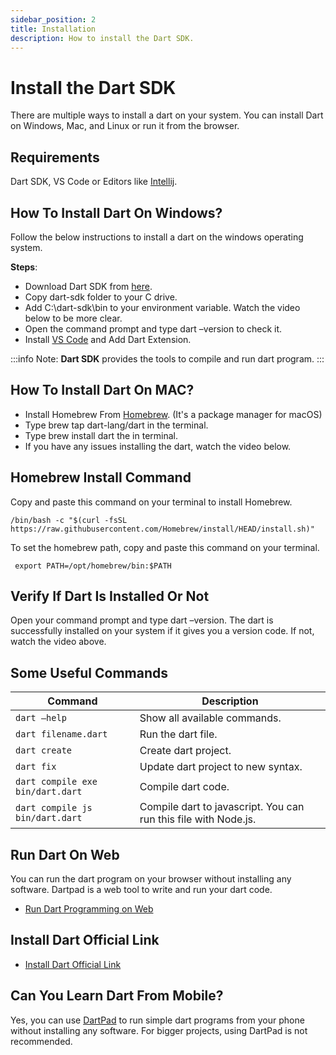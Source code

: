 ```yaml
---
sidebar_position: 2
title: Installation
description: How to install the Dart SDK.
---
```


# Install the Dart SDK

There are multiple ways to install a dart on your system. You can install Dart on Windows, Mac, and Linux or run it from
the browser.

## Requirements

Dart SDK,
VS Code or Editors like [Intellij](https://www.jetbrains.com/idea/).

## How To Install Dart On Windows?

Follow the below instructions to install a dart on the windows operating system.

**Steps**:

- Download Dart SDK from [here](https://dart.dev/get-dart/archive).
- Copy dart-sdk folder to your C drive.
- Add C:\dart-sdk\bin to your environment variable. Watch the video below to be more clear.
- Open the command prompt and type dart –version to check it.
- Install [VS Code](https://code.visualstudio.com/download) and Add Dart Extension.

:::info
Note: **Dart SDK** provides the tools to compile and run dart program.
:::

## How To Install Dart On MAC?

- Install Homebrew From [Homebrew](https://brew.sh/). (It's a package manager for macOS)
- Type brew tap dart-lang/dart in the terminal.
- Type brew install dart the in terminal.
- If you have any issues installing the dart, watch the video below.

## Homebrew Install Command

Copy and paste this command on your terminal to install Homebrew.

```shell
/bin/bash -c "$(curl -fsSL https://raw.githubusercontent.com/Homebrew/install/HEAD/install.sh)"
```

To set the homebrew path, copy and paste this command on your terminal.

```shell
 export PATH=/opt/homebrew/bin:$PATH
```

## Verify If Dart Is Installed Or Not

Open your command prompt and type dart –version. The dart is successfully installed on your system if it gives you a
version code. If not, watch the video above.

## Some Useful Commands

| Command                          | Description                                                     |
| -------------------------------- | --------------------------------------------------------------- |
| `dart –help`                     | Show all available commands.                                    |
| `dart filename.dart`             | Run the dart file.                                              |
| `dart create`                    | Create dart project.                                            |
| `dart fix`                       | Update dart project to new syntax.                              |
| `dart compile exe bin/dart.dart` | Compile dart code.                                              |
| `dart compile js bin/dart.dart`  | Compile dart to javascript. You can run this file with Node.js. |

## Run Dart On Web

You can run the dart program on your browser without installing any software. Dartpad is a web tool to write and run
your dart code.

- [Run Dart Programming on Web](https://dartpad.dev/)

## Install Dart Official Link

- [Install Dart Official Link](https://dart.dev/get-dart)

## Can You Learn Dart From Mobile?

Yes, you can use [DartPad](https://dartpad.dev/?) to run simple dart programs from your phone without installing any
software. For bigger
projects, using DartPad is not recommended.
